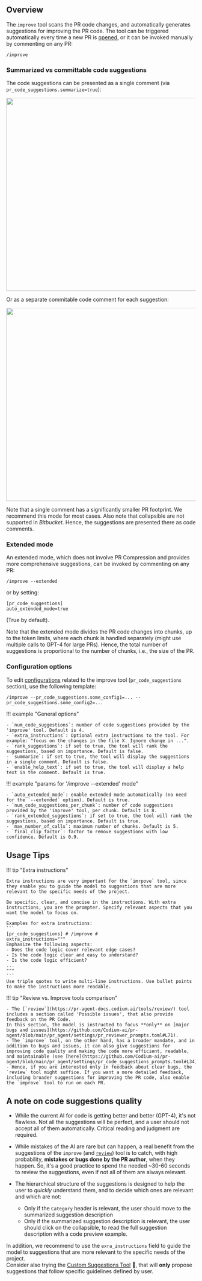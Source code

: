 ## Overview
The `improve` tool scans the PR code changes, and automatically generates suggestions for improving the PR code.
The tool can be triggered automatically every time a new PR is [opened](../usage-guide/automations_and_usage.md#github-app-automatic-tools-when-a-new-pr-is-opened), or it can be invoked manually by commenting on any PR:
```
/improve
```

### Summarized vs committable code suggestions

The code suggestions can be presented as a single comment (via `pr_code_suggestions.summarize=true`):

<kbd>
<a href="https://codium.ai/images/pr_agent/code_suggestions_as_comment.png" target="_blank">
<img src="https://codium.ai/images/pr_agent/code_suggestions_as_comment.png" width="512">
</a>
</kbd>


Or as a separate commitable code comment for each suggestion:

<kbd>
<a href="https://codium.ai/images/pr_agent/improve.png" target="_blank">
<img src="https://codium.ai/images/pr_agent/improve.png" width="512">
</a>
</kbd>

Note that a single comment has a significantly smaller PR footprint. We recommend this mode for most cases.
Also note that collapsible are not supported in _Bitbucket_. Hence, the suggestions are presented there as code comments.

### Extended mode

An extended mode, which does not involve PR Compression and provides more comprehensive suggestions, can be invoked by commenting on any PR:
```
/improve --extended
```

or by setting:
```
[pr_code_suggestions]
auto_extended_mode=true
```
(True by default).

Note that the extended mode divides the PR code changes into chunks, up to the token limits, where each chunk is handled separately (might use multiple calls to GPT-4 for large PRs).
Hence, the total number of suggestions is proportional to the number of chunks, i.e., the size of the PR.

### Configuration options

To edit [configurations](https://github.com/Codium-ai/pr-agent/blob/main/pr_agent/settings/configuration.toml#L66) related to the improve tool (`pr_code_suggestions` section), use the following template:
```
/improve --pr_code_suggestions.some_config1=... --pr_code_suggestions.some_config2=...
```

!!! example "General options"

    - `num_code_suggestions`: number of code suggestions provided by the 'improve' tool. Default is 4.
    - `extra_instructions`: Optional extra instructions to the tool. For example: "focus on the changes in the file X. Ignore change in ...".
    - `rank_suggestions`: if set to true, the tool will rank the suggestions, based on importance. Default is false.
    - `summarize`: if set to true, the tool will display the suggestions in a single comment. Default is false.
    - `enable_help_text`: if set to true, the tool will display a help text in the comment. Default is true.

!!! example "params for '/improve --extended' mode"

    - `auto_extended_mode`: enable extended mode automatically (no need for the `--extended` option). Default is true.
    - `num_code_suggestions_per_chunk`: number of code suggestions provided by the 'improve' tool, per chunk. Default is 8.
    - `rank_extended_suggestions`: if set to true, the tool will rank the suggestions, based on importance. Default is true.
    - `max_number_of_calls`: maximum number of chunks. Default is 5.
    - `final_clip_factor`: factor to remove suggestions with low confidence. Default is 0.9.


## Usage Tips

!!! tip "Extra instructions"

    Extra instructions are very important for the `imrpove` tool, since they enable you to guide the model to suggestions that are more relevant to the specific needs of the project.
    
    Be specific, clear, and concise in the instructions. With extra instructions, you are the prompter. Specify relevant aspects that you want the model to focus on.
    
    Examples for extra instructions:
    ```
    [pr_code_suggestions] # /improve #
    extra_instructions="""
    Emphasize the following aspects:
    - Does the code logic cover relevant edge cases?
    - Is the code logic clear and easy to understand?
    - Is the code logic efficient?
    ...
    """
    ```
    Use triple quotes to write multi-line instructions. Use bullet points to make the instructions more readable.

!!! tip "Review vs. Improve tools comparison"

    - The [`review`](https://pr-agent-docs.codium.ai/tools/review/) tool includes a section called 'Possible issues', that also provide feedback on the PR Code.
    In this section, the model is instructed to focus **only** on [major bugs and issues](https://github.com/Codium-ai/pr-agent/blob/main/pr_agent/settings/pr_reviewer_prompts.toml#L71).
    - The `improve` tool, on the other hand, has a broader mandate, and in addition to bugs and issues, it can also give suggestions for improving code quality and making the code more efficient, readable, and maintainable (see [here](https://github.com/Codium-ai/pr-agent/blob/main/pr_agent/settings/pr_code_suggestions_prompts.toml#L34)).
    - Hence, if you are interested only in feedback about clear bugs, the `review` tool might suffice. If you want a more detailed feedback, including broader suggestions for improving the PR code, also enable the `improve` tool to run on each PR.

## A note on code suggestions quality

- While the current AI for code is getting better and better (GPT-4), it's not flawless. Not all the suggestions will be perfect, and a user should not accept all of them automatically. Critical reading and judgment are required.
- While mistakes of the AI are rare but can happen, a real benefit from the suggestions of the `improve` (and [`review`](https://pr-agent-docs.codium.ai/tools/review/)) tool is to catch, with high probability, **mistakes or bugs done by the PR author**, when they happen. So, it's a good practice to spend the needed ~30-60 seconds to review the suggestions, even if not all of them are always relevant.
- The hierarchical structure of the suggestions is designed to help the user to _quickly_ understand them, and to decide which ones are relevant and which are not:

    - Only if the `Category` header is relevant, the user should move to the summarized suggestion description
    - Only if the summarized suggestion description is relevant, the user should click on the collapsible, to read the full suggestion description with a code preview example.

In addition, we recommend to use the `exra_instructions` field to guide the model to suggestions that are more relevant to the specific needs of the project. 
<br>
Consider also trying the [Custom Suggestions Tool](./custom_suggestions.md) 💎, that will **only** propose suggestions that follow specific guidelines defined by user.
